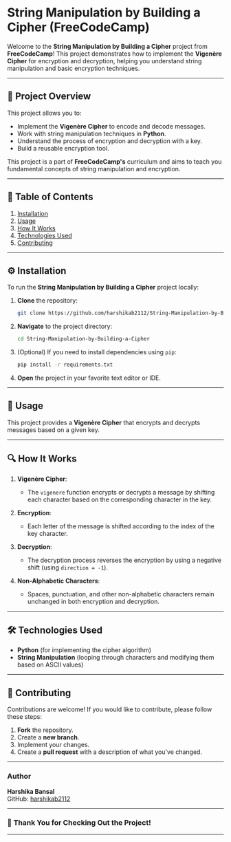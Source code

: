 # **String Manipulation by Building a Cipher** (FreeCodeCamp)

Welcome to the **String Manipulation by Building a Cipher** project from **FreeCodeCamp**! This project demonstrates how to implement the **Vigenère Cipher** for encryption and decryption, helping you understand string manipulation and basic encryption techniques.

---

## 📝 **Project Overview**

This project allows you to:
- Implement the **Vigenère Cipher** to encode and decode messages.
- Work with string manipulation techniques in **Python**.
- Understand the process of encryption and decryption with a key.
- Build a reusable encryption tool.

This project is a part of **FreeCodeCamp's** curriculum and aims to teach you fundamental concepts of string manipulation and encryption.

---

## 📂 **Table of Contents**

1. [Installation](#installation)
2. [Usage](#usage)
3. [How It Works](#how-it-works)
4. [Technologies Used](#technologies-used)
5. [Contributing](#contributing)

---

## ⚙️ **Installation**

To run the **String Manipulation by Building a Cipher** project locally:

1. **Clone** the repository:
   ```bash
   git clone https://github.com/harshikab2112/String-Manipulation-by-Building-a-Cipher.git
   ```

2. **Navigate** to the project directory:
   ```bash
   cd String-Manipulation-by-Building-a-Cipher
   ```

3. (Optional) If you need to install dependencies using `pip`:
   ```bash
   pip install -r requirements.txt
   ```

4. **Open** the project in your favorite text editor or IDE.

---

## 🚀 **Usage**

This project provides a **Vigenère Cipher** that encrypts and decrypts messages based on a given key.

---

## 🔍 **How It Works**

1. **Vigenère Cipher**:
   - The `vigenere` function encrypts or decrypts a message by shifting each character based on the corresponding character in the key.
   
2. **Encryption**:
   - Each letter of the message is shifted according to the index of the key character.
   
3. **Decryption**:
   - The decryption process reverses the encryption by using a negative shift (using `direction = -1`).

4. **Non-Alphabetic Characters**:
   - Spaces, punctuation, and other non-alphabetic characters remain unchanged in both encryption and decryption.

---

## 🛠️ **Technologies Used**

- **Python** (for implementing the cipher algorithm)
- **String Manipulation** (looping through characters and modifying them based on ASCII values)

---

## 🤝 **Contributing**

Contributions are welcome! If you would like to contribute, please follow these steps:

1. **Fork** the repository.
2. Create a **new branch**.
3. Implement your changes.
4. Create a **pull request** with a description of what you’ve changed.

---

### **Author**  
**Harshika Bansal**  
GitHub: [harshikab2112](https://github.com/harshikab2112)

---

### 🖤 **Thank You for Checking Out the Project!**

---
